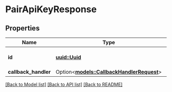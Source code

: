 # PairApiKeyResponse

## Properties

Name | Type | Description | Notes
------------ | ------------- | ------------- | -------------
**id** | [**uuid::Uuid**](uuid::Uuid.md) | The unique identifier of the API key | 
**callback_handler** | Option<[**models::CallbackHandlerRequest**](CallbackHandlerRequest.md)> |  | [optional]

[[Back to Model list]](../README.md#documentation-for-models) [[Back to API list]](../README.md#documentation-for-api-endpoints) [[Back to README]](../README.md)


